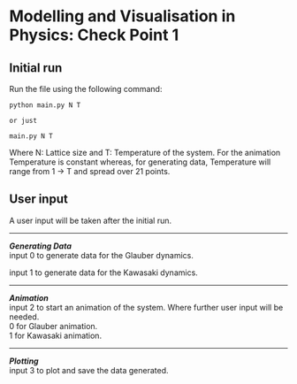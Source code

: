 # Modelling and Visualisation in Physics: Check Point 1


## Initial run
Run the file using the following command:
```
python main.py N T

or just

main.py N T
```
Where N: Lattice size and T: Temperature of the system. 
For the animation Temperature is constant whereas, for generating data, Temperature will range
from 1 -> T and spread over 21 points. 

## User input
A user input will be taken after the initial run.

---

___Generating Data___\
input 0 to generate data for the Glauber dynamics.

input 1 to generate data for the Kawasaki dynamics.

---

___Animation___\
input 2 to start an animation of the system. Where further user input will be needed. \
0 for Glauber animation.\
1 for Kawasaki animation.

---

___Plotting___\
input 3 to plot and save the data generated.






